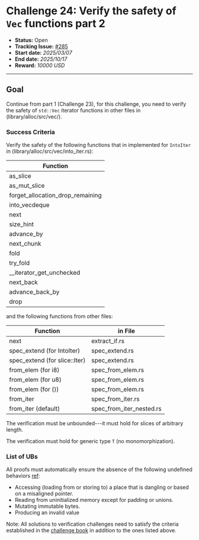 # Challenge 24: Verify the safety of `Vec` functions part 2

- **Status:** Open
- **Tracking Issue:** [#285](https://github.com/model-checking/verify-rust-std/issues/285)
- **Start date:** *2025/03/07*
- **End date:** *2025/10/17*
- **Reward:** *10000 USD*

-------------------


## Goal

Continue from part 1 (Challenge 23), for this challenge, you need to verify the safety of `std::Vec` iterator functions in other files in (library/alloc/src/vec/).


### Success Criteria

Verify the safety of the following functions that in implemented for `IntoIter` in (library/alloc/src/vec/into_iter.rs):

| Function |
|---------|
|as_slice|
|as_mut_slice|
|forget_allocation_drop_remaining|
|into_vecdeque|
|next|
|size_hint|
|advance_by|
|next_chunk|
|fold|
|try_fold|
|__iterator_get_unchecked|
|next_back|
|advance_back_by|
|drop|

and the following functions from other files: 

| Function | in File|
|---------|---------|
|next| extract_if.rs|
|spec_extend (for IntoIter) | spec_extend.rs |
|spec_extend (for slice::Iter) | spec_extend.rs |
|from_elem (for i8)| spec_from_elem.rs |
|from_elem (for u8)| spec_from_elem.rs |
|from_elem (for ())| spec_from_elem.rs |
|from_iter| spec_from_iter.rs|
|from_iter (default)| spec_from_iter_nested.rs|


The verification must be unbounded---it must hold for slices of arbitrary length.

The verification must hold for generic type `T` (no monomorphization).

### List of UBs

All proofs must automatically ensure the absence of the following undefined behaviors [ref](https://github.com/rust-lang/reference/blob/142b2ed77d33f37a9973772bd95e6144ed9dce43/src/behavior-considered-undefined.md):

* Accessing (loading from or storing to) a place that is dangling or based on a misaligned pointer.
* Reading from uninitialized memory except for padding or unions.
* Mutating immutable bytes.
* Producing an invalid value


Note: All solutions to verification challenges need to satisfy the criteria established in the [challenge book](../general-rules.md)
in addition to the ones listed above.

